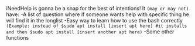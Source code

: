 iNeedHelp is gonna be a snap for the best of intentions!
It `(may or may not)` have:
  -A list of question where if someone wants help with specific thing he will find it in the longlist
  -Easy way to learn how to use the bash correctly `(Example: instead of $sudo apt install [insert apt here] #it installs and then $sudo apt install [insert another apt here)`
  -Some other functions

